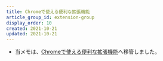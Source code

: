 ```yaml
---
title: Chromeで使える便利な拡張機能
article_group_id: extension-group
display_order: 10
created: 2021-10-21
updated: 2021-10-21
---
```

- 当メモは、[Chromeで使える便利な拡張機能](https://thinktwice.tech/it/chrome/useful_extensions/)へ移管しました。